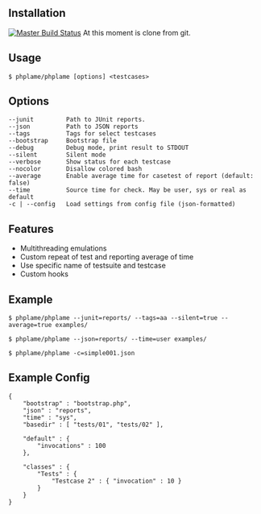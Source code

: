 Installation
------------

[![Master Build Status](https://secure.travis-ci.org/litvinok/phplame.png?branch=master)](http://travis-ci.org/litvinok/phplame) At this moment is clone from git.

Usage
------------

    $ phplame/phplame [options] <testcases>

Options
------------
    --junit         Path to JUnit reports.
    --json          Path to JSON reports
    --tags          Tags for select testcases
    --bootstrap     Bootstrap file
    --debug         Debug mode, print result to STDOUT
    --silent        Silent mode
    --verbose       Show status for each testcase
    --nocolor       Disallow colored bash
    --average       Enable average time for casetest of report (default: false)
    --time          Source time for check. May be user, sys or real as default
    -c | --config   Load settings from config file (json-formatted)

Features
------------

* Multithreading emulations
* Custom repeat of test and reporting average of time
* Use specific name of testsuite and testcase
* Custom hooks

Example
------------

    $ phplame/phplame --junit=reports/ --tags=aa --silent=true --average=true examples/

    $ phplame/phplame --json=reports/ --time=user examples/

    $ phplame/phplame -c=simple001.json

Example Config
------------
    {
        "bootstrap" : "bootstrap.php",
        "json" : "reports",
        "time" : "sys",
        "basedir" : [ "tests/01", "tests/02" ],

        "default" : {
            "invocations" : 100
        },

        "classes" : {
            "Tests" : {
                "Testcase 2" : { "invocation" : 10 }
            }
        }
    }